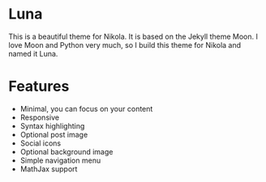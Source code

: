 # Luna
This is a beautiful theme for Nikola. It is based on the Jekyll theme Moon. I love Moon and Python very much, so I build this theme for Nikola and named it Luna.

# Features
- Minimal, you can focus on your content
- Responsive
- Syntax highlighting
- Optional post image
- Social icons
- Optional background image
- Simple navigation menu
- MathJax support

